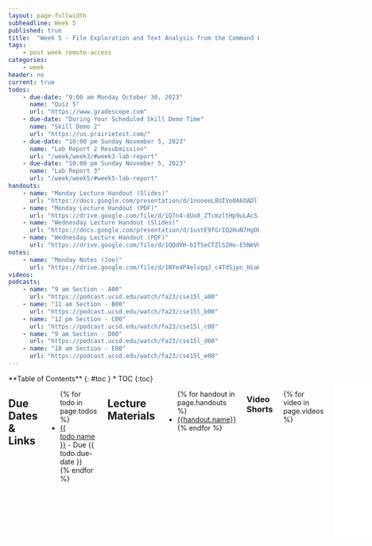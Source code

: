```yaml
---
layout: page-fullwidth
subheadline: Week 5
published: true
title:  "Week 5 - File Exploration and Text Analysis from the Command Line"
tags:
    - post week remote-access
categories:
    - week
header: no
current: true
todos:
    - due-date: "9:00 am Monday October 30, 2023"
      name: "Quiz 5"
      url: "https://www.gradescope.com"
    - due-date: "During Your Scheduled Skill Demo Time"
      name: "Skill Demo 2"
      url: "https://us.prairietest.com/"
    - due-date: "10:00 pm Sunday November 5, 2023"
      name: "Lab Report 2 Resubmission"
      url: "/week/week3/#week3-lab-report"
    - due-date: "10:00 pm Sunday November 5, 2023"
      name: "Lab Report 3"
      url: "/week/week5/#week5-lab-report"
handouts:
    - name: "Monday Lecture Handout (Slides)"
      url: "https://docs.google.com/presentation/d/1nooeeL8UIVo0A6OADllqzYAWCcn2pEv9/edit?usp=sharing&ouid=107408851252378993524&rtpof=true&sd=true"
    - name: "Monday Lecture Handout (PDF)"
      url: "https://drive.google.com/file/d/1Q7n4-dUo8_ZTcmzltHp9uLAcSJbM_BnW/view?usp=share_link"
    - name: "Wednesday Lecture Handout (Slides)"
      url: "https://docs.google.com/presentation/d/1ustE9fGrIQ2HuN7HgOLJpoK2S0qU4CNP/edit?usp=sharing&ouid=107408851252378993524&rtpof=true&sd=true"
    - name: "Wednesday Lecture Handout (PDF)"
      url: "https://drive.google.com/file/d/1QQdVH-bITSeCTZlS2Ho-E5NmV0BiSeZa/view?usp=sharing"
notes:
    - name: "Monday Notes (Joe)"
      url: "https://drive.google.com/file/d/1NYe4P4elvgqJ_c4TdSjpn_HiaHcWTMKd/view?usp=share_link"
videos:
podcasts:
    - name: "9 am Section - A00"
      url: "https://podcast.ucsd.edu/watch/fa23/cse15l_a00"
    - name: "11 am Section - B00"
      url: "https://podcast.ucsd.edu/watch/fa23/cse15l_b00"
    - name: "12 pm Section - C00"
      url: "https://podcast.ucsd.edu/watch/fa23/cse15l_c00"
    - name: "9 am Section - D00"
      url: "https://podcast.ucsd.edu/watch/fa23/cse15l_d00"
    - name: "10 am Section - E00"
      url: "https://podcast.ucsd.edu/watch/fa23/cse15l_e00"
---
```


<div class="row">
<div class="medium-4 medium-push-8 columns" markdown="1">
<div class="panel radius fixed-toc"  data-options="sticky_on:large" markdown="1">
**Table of Contents**
{: #toc }
*  TOC
{:toc}
</div>
</div><!-- /.medium-4.columns -->

<div class="medium-8 medium-pull-4 columns" markdown="1">

## Due Dates & Links

<ul>
{% for todo in page.todos %}
<li><a href="{{ todo.url }}">{{ todo.name }}</a> - Due {{ todo.due-date }}</li>
{% endfor %}
</ul>

## Lecture Materials
<ul>
{% for handout in page.handouts %}
<li><a href="{{handout.url}}">{{handout.name}}</a></li>
{% endfor %}
</ul>

### Video Shorts

{% for video in page.videos %}
<iframe width="560" height="315" src="{{video.url}}" title="YouTube video player" frameborder="0" allow="accelerometer; autoplay; clipboard-write; encrypted-media; gyroscope; picture-in-picture; web-share" allowfullscreen></iframe>
{% endfor %}

### In-class notes
{% for note in page.notes %}
<li><a href="{{ note.url }}">{{ note.name }}</a></li>
<!-- <iframe src="{{ note.url }}/preview" width="640" height="480" allow="autoplay"></iframe> -->
{% endfor %}

### Links to Podcast
**Note:** Links will require you to log in as a UCSD student
<ul>
{% for link in page.podcasts %} 
<li><a href="{{link.url}}">{{link.name}}</a></li>
{% endfor %}
</ul>

## Lab Tasks

Discuss with your group:
    
![Image](../../images/mouse_escape_vehicle.png)
    
Write down your answers (and why you chose them!) in your group's shared doc.
    

In this lab you'll work with scripts to do several tasks, and explore programs
that do a _recursive traversal_ of directories.

To get started, fork and clone this repository:


[docsearch](https://github.com/ucsd-cse15l-s23/docsearch)

The `technical/` directory is a sample of writing in English from
[https://anc.org/data/oanc/download/](https://anc.org/data/oanc/download/), a
free and open corpus of English text samples. We'll use it as sample data to
explore how to search through files. We'll do two main tasks:

1. Answer several questions about the dataset by using command-line tools and
bash scripts
2. Write a web server that can respond to queries for files within this
directory

### Answering Questions about Text Files

In this section we'll use a few different command-line tools to build scripts
that can answer interesting questions about these text files – they'd work on
any directories containing plain text files! We'll also generally get practice
with using tools purely from the command-line.

#### Counting Text Files

First question: **How many text files (files ending in .txt) are there?** We'll
walk through this together.

First, let's try the `find` command. `find` will take a directory path as an
argument and list files and directories inside that directory. Try using

```
find technical/
```

What do you see? (If your local computer is Windows, make sure you have a
`bash` terminal open!)

That's a lot of files, and all that output kind of takes over the terminal!

One really useful thing we can do with _any_ command is use **output
redirection** to put whatever would be printed into a file. Then we can process
that file with other commands. The `>` character does output redirection in
bash. Try:

```
find technical/ > find-results.txt
```

What do you see? Nothing, right? Do `ls` and you'll see that `find-results.txt`
has been created in the current directory. You can use `cat` on it and see the
long listing of all the files and directories.

Sometimes we want to explore a file at the command line (because we're on the
remote), and we don't want the long output from `cat`. Another command, called
`less`, is really good for this. Try:

```
less find-results.txt
```

This will “take over” your terminal with just the first screenful of lines. You
can press `q` to exit out of `less` and get back to the normal terminal (try it,
then restart `less`). You can scroll up and down using the up and down arrows,
and go down by a screen at a time by using the space bar. `less` is a great way
to quickly check the contents of a file when you don't have a convenient visual
editor (like VScode) to use to explore it.

OK, so we can confirm that this file that we've made `find-results.txt`, has a
bunch of lines and each line is a path. Let's get back to our question:

**How many text files are there?**

There are a few ways we could do this. Since we'd (eventually) like an answer
that works in a script, it would be useful to find a _command_ that does this,
rather than, say, counting them by hand or using the line number in a text
editor. That leads us to introduce one more command, `wc`, which stands for
“word count”. `wc` takes a path and prints out some information about that file.

Try this:

```
wc find-results.txt
```

You'll see output that looks something like this:

```
    1402     1402   54468 find-results.txt
```

The first is the number of _lines_ in the file. The second is the number of
_words_ (`wc` uses a pretty simple definition of words – strings separated by
whitespace; since the paths don't have spaces, each counts as one word). The
third is the number of _characters_ in the file.

Since there's one line per path, it seems like 1402 is our answer. We used a few
commands and concepts to get here:

- `find «directory-path»`, which searches (recursively) in a directory for files
and lists them all
- `less «file-path»`, which helps explore files from the command line
- `wc «file-path»`, which counts words in a file
- `«any-command» > «a-file»`, which isn't a command, but we can put after a
command to _redirect_ its output to a file

**Write down in notes**: Show screenshots of using the above commands to get to
this answer. Are you sure it's the right answer? How do you know? Can you see
anything that might be inconsistent about that answer when you use `less`?

&nbsp;

&nbsp;

&nbsp;

&nbsp;

&nbsp;

&nbsp;

&nbsp;

&nbsp;

&nbsp;

&nbsp;

Turns out this answer (1402) is wrong. You might say it's only a _little bit_
wrong, but it's still not right! It's wrong because `find` includes all of the
_directory_ names as well as the file names. (It would also be wrong if there
were non-`.txt` files in the directory structure – are there any?)

There are a lot of ways we can do this—I encourage you to do a web search for
the `-name` and `-type` options for `find`—we will use it as an excuse to
introduce one more really cool command: `grep`.

At its simplest, `grep` takes a string and a file, and prints out all the lines
in that file that match the string. Try:

```
grep ".txt" find-results.txt
```

Then, let's store the results in a file so we can work with them:

```
grep ".txt" find-results.txt > grep-results.txt
```

The, use `wc` to check the line count in this new file (you try that yourself!)

**Write down in notes**: What's the actual count of `.txt` files?

### Putting it Into a Script

That's a lot of exploration at the terminal! It's useful to also consider how to
turn this into a _script_ that prints the answers. Let's see what that might
look like. We can put the commands in a row in a file called `count-txts.sh`:

```
find technical > find-results.txt
grep ".txt" find-results.txt > grep-results.txt
wc grep-results.txt
```

Then we can run it with `count-txts.sh`.

```
$ bash count-txts.sh
    1391     1391   54178 grep-results.txt
```

**Write down in notes**: Show putting this into a script and running it to get
this answer.

Sometimes it's useful to _parameterize_ a script with command line arguments.
Make it so this script takes the name of the directory to traverse as the first
command-line argument, so you use it like this instead:

```
bash count-txts.sh technical
```

Then, use it to count the number of files in some of the subdirectories like
`biomed` and `plos`.

**Write down in notes**: How many files are in those directories?

**Write down in notes**: What happens to the `find-results.txt` and
`grep-results.txt` files when you run the script? What are some consequences of
that for where you should be careful when using output redirection?

#### Counting Sizes of Text Files

Here's another question that would be nice to answer: **How many total words
are in the files in `technical/biomed`?**

For this, it would be nice to be able to use `wc` on all the files in that
directory.  `wc` can take multiple filenames. For example, we could give two
paths, and `wc` will tell us the number of lines, words, and characters in each:

```
$ wc technical/biomed/1468-6708-3-1.txt technical/biomed/1468-6708-3-3.txt 
     432    3380   24112 technical/biomed/1468-6708-3-1.txt
     296    2166   16882 technical/biomed/1468-6708-3-3.txt
     728    5546   40994 total
```

We can use a `*` pattern to make `wc` work on _all_ the files in that directory:

```
$ wc technical/biomed/*.txt
     432    3380   24112 technical/biomed/1468-6708-3-1.txt
     296    2166   16882 technical/biomed/1468-6708-3-3.txt
     547    4301   31378 technical/biomed/1468-6708-3-4.txt
     317    2312   18114 technical/biomed/1468-6708-3-7.txt
     533    3630   29585 technical/biomed/1468-6708-3-10.txt
     ... lots of lines! ...
  490673 3437323 26328271 total
```

Here we have our answer – 3437323. That's a lot of words!

**Write down in notes**: How many total words are in `technical/plos`? How many
total characters?

Another related question we might want to answer is **which file in
`technical/biomend` has the most lines?** If `wc` reported the files' counts in
order, we could simply read off the first or last one. But we can see in the
output above that there is no particular ordering relative to line, word, or
character counts in the output.

There's another command that's great for many situations like this: `sort`.
That's right – there's a sorting command built-in! `sort` takes a file and
prints out the lines in that file in sorted string order. The way `wc` is
designed, this ends up exactly matching a sort based on line number!

Let's try it:

```
$ wc technical/biomed/*.txt > biomed-sizes.txt
$ sort biomed-sizes.txt
... a bunch of lines ...
    1656   12212   89104 technical/biomed/1472-6904-2-5.txt
    1773   10309   83990 technical/biomed/gb-2002-3-12-research0086.txt
    1803    8968   73428 technical/biomed/gb-2002-3-7-research0036.txt
    2236    9393   78562 technical/biomed/1471-2105-3-18.txt
    2359   17408  136424 technical/biomed/1471-2105-3-2.txt
  490673 3437323 26328271 total
```

The last file output has 2359 lines, and it's
`technical/biomed/1471-2105-3-2.txt`.

**Write down in notes**: What is the article in that file about?

**Write down in notes**: Answer the following questions using `grep`, `find`,
*`*` patterns, `>` redirection, `wc`, and `sort`:

- What is the file with the _fewest words_ in `technical/plos`? What are the
first few lines of that file? (Hint: the line count comes first. You can make
`wc` report just the word count with the `-w` option)
- What is the file with the _most characters_ in either `technical/plos` or
`technical/biomed`? What are the first few lines of that file? (Hint: try the
`-c` option to `wc`)
- How many lines in `technical/plos` contain the string `"base pair"`? What
about in `technical/biomed`? (Hint: look up the `-r` option to `grep`)
- How many _files_ in `technical/plos` contain the string `"base pair"`? What
about in `technical/biomed`? (Hint: look up the `-l` option to `grep`)

Copy the commands you used to get these answers along with the answers
themselves! You can make scripts out of them (especially if they needed multiple
commands).

**Discuss**: What other interesting questions can you answer with what you know?

### A Search Server

The repository also has a file `DocSearchServer.java`, which has a (fixed)
version of `getFiles` from last week's lab, and a server that uses it.

- Add `start.sh` and `test.sh` scripts as we did in lecture, and make sure they
start the server and run the tests, respectively.
- Start the server and check that the following URL paths have the described
behavior:
  - `/` prints `"There are NNNN files to search"` where NNNN is the total number of
  files returned by `getFiles`
  - `/search?q=search-term` prints `"There were NNNN files found:"` and then a list
  of all the paths of files that contain that search term. For example, if the
  search term is `base pair` it should print the same paths you found in your
  search above.
- Add a few tests that give meaningful search results (you can use some of the
ideas from using `grep` above), and take some screenshots of the working server
loaded from a browser.

**Write down in notes**: How long did it take you to make the scripts? Now that
you've made them how long does it take you to run the tests and start the
server? Was that an overall savings on your time? What if we run the tests and
server 100 more times this quarter, will it be worth it?

**Push to Github**: The scripts you added to your fork

**Experiment**: Add a new text file somewhere in `technical` with the contents
of your choice. Then, get the code and data onto `ieng6` if you haven't already
(you could push and then `git clone` on the server). Start the server and have
our partner do a search that finds the file you added. Then do the same with
their server (they add a new file that you find). Where are those files stored?
What does that say about how the filesystem and paths work for searching for
these files?

Then, make an **extension** to the behavior of the server:

- Accept queries of the form `?title='<some string>'`. This should return all
  the file paths where the given string is part of the *path* of the file
  (including its file name)
- Write two tests in the test file that use this query
- Include a few screenshots demonstrating this query
- Start your enhanced server on `ieng6` and get someone else to try it out from
  another computer

If you want a programming **challenge**, try making it so you can support
queries of the form `title=str&q=str` that check for _both_ the title and the
file contents containing the respective strings.



### Getting AI to Do It

What's a question you want to answer, but aren't sure how to answer about these
files with the commands you have? Maybe someone in your group or your lab tutor
would have good guesses! Or maybe.... ChatGPT would.

Come up with at least one idea that you don't know how to answer with the
commands you've seen so far. Ask [ChatGPT](https://openai.com/blog/chatgpt/) to
help! You (or one of the members of your group) can make a free account by
logging in with Google.

We're not giving any examples here because _we are all new to this technology_.
We want you to experiment and teach each other (and us) what works and what
doesn't for you in using it to explore different command-line options.

The crucial thing here is that you should both **try out** and **attempt to
explain** the results from ChatGPT. As we saw in class, it's completely capable
of lying or giving inconsistent results. So we have to actually run the
commands to check that they're producing something reasonable (and maybe check
by hand that some of the answers are correct!)

You'll probably see new commands (ChatGPT doesn't know which commands we
learned this week), see new options and symbols, and so on. Try asking your
tutor, your group, Google, and ChatGPT for help understanding them. Write down
in your notes the prompts that worked especially well, and what you learned.

**Write down in notes**: At least 4 prompts you gave to ChatGPT where it
suggested command lines to try, with screenshots showing what happened when you
tried out those commands, and explanations of how they work. Don't just
copy-paste the explanation from ChatGPT if it gives one (we've seen those be
wrong in class, too!) – try to verify the explanation.

## Lab Report 3 - Bugs and Commands (Week 5) {#week5-lab-report}

You’ll write this report as a Github Pages page, then print that page to PDF and upload to Gradescope.

### Part 1 - Bugs

Choose one of the bugs from week 4's [lab](https://ucsd-cse15l-f23.github.io/week/week4/#lab-tasks).

Provide:

- A failure-inducing input for the buggy program, as a JUnit test and any associated code (write it as a code block in Markdown)
- An input that _doesn't_ induce a failure, as a JUnit test and any associated code (write it as a code block in Markdown)
- The symptom, as the output of running the tests (provide it as a screenshot of running JUnit with at least the two inputs above)
- The bug, as the before-and-after code change required to fix it (as two code blocks in Markdown)

Briefly describe why the fix addresses the issue.

### Part 2 - Researching Commands

Consider the commands `less`, `find`, and `grep`. Choose _one_ of them. Online,
find 4 interesting command-line options or alternate ways to use the command
you chose. To find information about the commands, a simple Web search like “find
command-line options” will probably give decent results. There is also a
built-in command on many systems called `man` (short for “manual”) that
displays information about commands; you can use `man grep`, for example, to
see a long listing of information about how `grep` works. Also consider asking
ChatGPT!

For example, we saw the `-name` option for `find` in class. For each
of those options, give 2 examples of using it on files and directories from
`./technical`. Show each example as a code block that shows the command and its
output, and write a sentence or two about what it’s doing and why it’s
useful.

That makes 8 total examples, all focused on a single command. There should be
two examples each for four different command-line options. Many commands like
these have pretty sophisticated behavior possible – it can take years to be
exposed to and learn all of the possible tricks and inner workings.

Along with each option/mode you show, **cite your source** for how you found out
about it as a URL or a description of where you found it. See the [syllabus](https://ucsd-cse15l-f23.github.io/syllabus/#skill-demonstrations-and-academic-integrity) on Academic Integrity and how to 
cite sources like ChatGPT for this class. 

